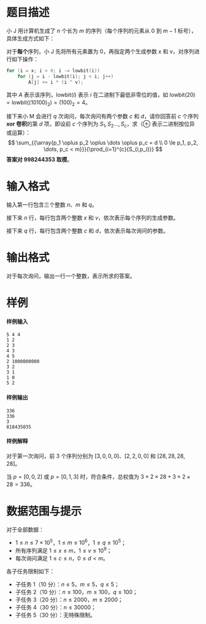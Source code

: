 
# 题目描述

小 J 用计算机生成了 $n$ 个长为 $m$ 的序列（每个序列的元素从 $0$ 到 $m - 1$ 标号），具体生成方式如下：

对于**每个**序列，小 J 先将所有元素置为 $0$，再指定两个生成参数 $x$ 和 $v$，对序列进行如下操作：

```cpp
for (i = x; i > 0; i -= lowbit(i))
    for (j = i - lowbit(i); j < i; j++)
        A[j] += i * (i ^ v);
```

其中 $A$ 表示该序列，$\mathrm{lowbit}(i)$ 表示 $i$ 在二进制下最低非零位的值，如 $\mathrm{lowbit}(20) = \mathrm{lowbit}\left(\left(10100\right)_2\right) = \left(100\right)_2 = 4$。

接下来小 M 会进行 $q$ 次询问，每次询问有两个参数 $c$ 和 $d$，请你回答前 $c$ 个序列 **$\mathrm{xor}$ 卷积**的第 $d$ 项，即设前 $c$ 个序列为 $S_1, S_2 \dots, S_c$，求（$\oplus$ 表示二进制按位异或运算）：
$$
\sum_{{\array{p_1 \oplus p_2 \oplus \dots \oplus p_c = d \\ 0 \le p_1, p_2, \dots, p_c < m}}}{\prod_{i=1}^{c}{S_{i,p_i}}}
$$
**答案对 $998244353$ 取模**。

# 输入格式

输入第一行包含三个整数 $n$、$m$ 和 $q$。

接下来 $n$ 行，每行包含两个整数 $x$ 和 $v$，依次表示每个序列的生成参数。

接下来 $q$ 行，每行包含两个整数 $c$ 和 $d$，依次表示每次询问的参数。

# 输出格式

对于每次询问，输出一行一个整数，表示所求的答案。

# 样例

#### 样例输入

```plain
5 4 4
1 2
2 3
4 3
4 5
2 1000000000
3 2
3 1
1 0
5 2
```

#### 样例输出

```plain
336
336
3
818435035
```

#### 样例解释

对于第一次询问，前 $3$ 个序列分别为 $[3, 0, 0, 0]$、$[2, 2, 0, 0]$ 和 $[28, 28, 28, 28]$。

当 $p = [0, 0, 2]$ 或 $p = [0, 1, 3]$ 时，符合条件，总权值为 $3 \times 2 \times 28 + 3 \times 2 \times 28 = 336$。

# 数据范围与提示

对于全部数据：

- $1 \le n \le 7 \times 10^5$，$1 \le m \le 10^6$，$1 \le q \le 10^5$；
- 所有序列满足 $1 \le x \le m$，$1 \le v \le 10^9$；
- 每次询问满足 $1 \le c \le n$，$0 \le d < m$。

各子任务限制如下：

- 子任务 $1$（$10$ 分）：$n \le 5$，$m \le 5$，$q \le 5$；
- 子任务 $2$（$10$ 分）：$n \le 100$，$m \le 100$，$q \le 100$；
- 子任务 $3$（$20$ 分）：$n \le 2000$，$m \le 2000$；
- 子任务 $4$（$30$ 分）：$n \le 30000$；
- 子任务 $5$（$30$ 分）：无特殊限制。

